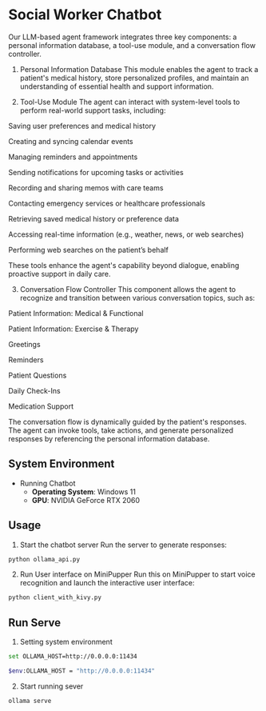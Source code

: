 
# Social Worker Chatbot 

Our LLM-based agent framework integrates three key components:
a personal information database, a tool-use module, and a conversation flow controller.

1. Personal Information Database
This module enables the agent to track a patient's medical history, store personalized profiles, and maintain an understanding of essential health and support information.

2. Tool-Use Module
The agent can interact with system-level tools to perform real-world support tasks, including:

Saving user preferences and medical history

Creating and syncing calendar events

Managing reminders and appointments

Sending notifications for upcoming tasks or activities

Recording and sharing memos with care teams

Contacting emergency services or healthcare professionals

Retrieving saved medical history or preference data

Accessing real-time information (e.g., weather, news, or web searches)

Performing web searches on the patient’s behalf

These tools enhance the agent's capability beyond dialogue, enabling proactive support in daily care.

3. Conversation Flow Controller
This component allows the agent to recognize and transition between various conversation topics, such as:

Patient Information: Medical & Functional

Patient Information: Exercise & Therapy

Greetings

Reminders

Patient Questions

Daily Check-Ins

Medication Support

The conversation flow is dynamically guided by the patient's responses. The agent can invoke tools, take actions, and generate personalized responses by referencing the personal information database.

## System Environment  

* Running Chatbot  
  - **Operating System**: Windows 11  
  - **GPU**: NVIDIA GeForce RTX 2060

##  Usage
1. Start the chatbot server
Run the server to generate responses:

```sh
python ollama_api.py
```

2. Run User interface on MiniPupper
Run this on MiniPupper to start voice recognition and launch the interactive user interface:

```sh
python client_with_kivy.py
```

## Run Serve
1. Setting system environment
 ```sh
set OLLAMA_HOST=http://0.0.0.0:11434
```
```sh
$env:OLLAMA_HOST = "http://0.0.0.0:11434"
```
2. Start running sever
```sh
ollama serve
```


